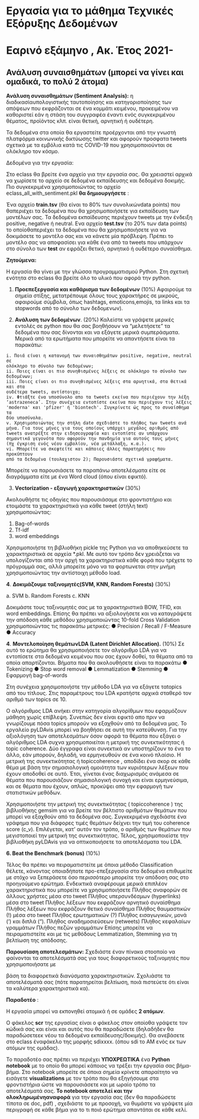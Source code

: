 # Εργασία για το μάθημα Τεχνικές Εξόρυξης Δεδομένων

# Εαρινό εξάμηνο , Ακ. Έτος 2021-

## Ανάλυση συναισθημάτων (μπορεί να γίνει και ομαδικά, το πολύ 2 άτομα)

**Ανάλυση συναισθημάτων (Sentiment Analysis):** η διαδικασίαυπολογιστικής
ταυτοποίησης και κατηγοριοποίησης των απόψεων που εκφράζονται σε ένα κομμάτι
κειμένου, προκειμένου να καθοριστεί εάν η στάση του συγγραφέα έναντι ενός
συγκεκριμένου θέματος, προϊόντος κλπ. είναι θετική, αρνητική ή ουδέτερη.

Τα δεδομένα στα οποία θα εργαστείτε προέρχονται από την
γνωστή πλατφόρμα κοινωνικής δικτύωσης twitter και αφορούν
προσφατα tweets σχετικά με τα εμβόλια κατά τις COVID-19 που
χρησιμοποιούνται σε ολόκληρο τον κόσμο.

Δεδομένα για την εργασία:

Στο eclass θα βρείτε ένα αρχείο για την εργασία σας. Θα χρειαστεί
αρχικά να χωρίσετε το αρχείο σε δεδομένα εκπαίδευσης και
δεδομένα δοκιμής. Πιο συγκεκριμένα χρησιμοποιώντας το αρχείο
eclass_all_with_sentiment.pkl **θα δημιουργήσετε** :

Ένα αρχείο **train.tsv** (θα είναι το 80% των συνολικώνdata points) που θαπεριέχει τα
δεδομένα που θα χρησιμοποιήσετε για εκπαίδευση των μοντέλων σας. Τα δεδομένα
εκπαίδευσης περιέχουν tweets με την ένδειξη positive, negative ή neutral.
Ενα αρχείο **test.tsv** (το 20% των data points) το οποίοθαπεριέχει τα δεδομένα που θα
χρησιμοποιήσετε για να δοκιμάσετε το μοντέλο σας και να κάνετε μία πρόβλεψη. Πρέπει
το μοντέλο σας να αποφασίσει για κάθε ένα από τα tweets που υπάρχουν στο σύνολο
των **test** αν εφράζει θετικό, αρνητικό ή ουδέτερο συναίσθημα.

**Ζητούμενα:**

Η εργασία θα γίνει με την γλώσσα προγραμματισμού Python. Στη σχετική ενότητα στο
eclass θα βρείτε όλο το υλικό που αφορά την python.

1. **Προεπεξεργασία και καθάρισμα των δεδομένων** (10%)
    Αφαιρούμε τα σημεία στίξης, μετατρέπουμε όλους τους χαρακτήρες σε μικρούς,
    αφαιρούμε σύμβολα, όπως hashtags, emoticons,emojis, τα links και τα stopwords
    από το σύνολο των δεδομενων).


2. **Ανάλυση των δεδομένων**. (20%)
    Καλείστε να γράψετε μερικές εντολές σε python που θα σας βοηθήσουν να
    “μελετήσετε” τα δεδομένα που σας δίνονται και να εξάγετε μερικά συμπεράσματα.
    Μερικά από τα ερωτήματα που μπορείτε να απαντήσετε είναι τα παρακάτω:
```
i. Ποιά είναι η κατανομή των συναισθημάτων positive, negative, neutral σε
ολόκληρο το σύνολο των δεδομένων;
ii. Ποιες είναι οι πιο συνηθισμένες λέξεις σε ολόκληρο το σύνολο των
δεδομένων;
iii. Ποιες είναι οι πιο συνηθισμένες λέξεις στα αρνητικά, στα θετικά και στα
ουδέτερα tweets, αντίστοιχα;
iv. Φτιάξτε ένα υποσύνολο απο τα tweets εκείνα που περιέχουν την λέξη
‘astrazeneca’. Στην συνέχεια εντοπίστε εκείνα που περιέχουν τις λέξεις
'moderna' και 'pfizer' ή 'biontech'. Συγκρίνετε ώς προς το συναίσθημα τα
δύο υποσύνολα.
v. Χρησιμοποιώντας την στήλη date σχεδιάστε το πλήθος των tweets ανά
μήνα. Για τους μήνες για τους οποίους υπάρχει μεγάλος αριθμός από
tweets ανατρέξτε στην ειδησεογραφία και εντοπίστε αν υπάρχουν
σημαντικά γεγονότα που αφορούν την πανδημία για αυτούς τους μήνες
(πχ έγκριση ενός νέου εμβολίου, νέα μετάλλαξη, κ.α.).
vi. Μπορείτε να σκεφτείτε και κάποιες άλλες παρατηρήσεις που προκύπτουν
από τα δεδομένα (τουλαχιστον 2); Παρουσιάστε σχετικά γραφήματα.
```
Μπορείτε να παρουσιάσετε τα παραπάνω αποτελέσματα είτε σε
διαγράμματα είτε με ένα Word cloud (όπου είναι εφικτό).

3. **Vectorization - εξαγωγή χαρακτηριστικών** (30%)

Ακολουθήστε τις οδηγίες που παρουσιάσαμε στο φροντιστήριο και ετοιμάστε τα
χαρακτηριστικά για κάθε tweet (στήλη text) χρησιμοποιώντας:

1. Bag-of-words
2. Tf-idf
3. word embeddings

Χρησιμοποιήστε τη βιβλιοθήκη pickle της Python για να αποθηκεύσετε τα
χαρακτηριστικά σε αρχεία *.pkl. Με αυτό τον τρόπο δεν χρειάζεται να
υπολογίζονται από την αρχή τα χαρακτηριστικά κάθε φορά που τρέχετε το
πρόγραμμά σας, αλλά μπορείτε μόνο να τα φορτωνεται στην μνήμη
χρησιμοποιώντας την αντίστοιχη μέθοδο load.

**4**. **Δοκιμάζουμε ταξινομητές(SVM, KNN, Random Forests)** (30%)

a. SVM
b. Random Forests
c. KNN

Δοκιμάστε τους ταξινομητές σας με τα χαρακτηριστικά BOW, TFID, και word
embeddings. Επίσης θα πρέπει να αξιολογήσετε και να καταγράψετε την
απόδοση κάθε μεθόδου χρησιμοποιώντας 10-fold Cross Validation
χρησιμοποιώντας τις παρακάτω μετρικές:
● Precision / Recall / F-Measure
● Accuracy

**4**. **Μοντελοποίηση θεμάτωνLDA (Latent Dirichlet Allocation).** (10%)
Σε αυτό το ερώτημα θα χρησιμοποιήσετε τον αλγόριθμο LDA για να εντοπίσετε
στα δεδομένα κειμένου που σας έχουν δοθεί, τα θέματα από τα οποία
απαρτίζονται.
Βήματα που θα ακολουθήσετε είναι τα παρακάτω
● Tokenizing
● Stop word removal
● Lemmatization
● Stemming
● Εφαρμογή bag-of-words


Στη συνέχεια χρησιμοποιήστε την μέθοδο LDA για να εξάγετε ταtopics από του
τίτλους. Στις παραμέτρους του LDA κρατήστε αρχικά σταθερό τον αριθμό των
topics σε 10.

Ο αλγόριθμος LDA ανήκει στην κατηγορία αλγορίθμων που εφαρμόζουν μάθηση
χωρίς επίβλεψη. Συνεπώς δεν είναι εφικτό απο πριν να γνωρίζουμε πόσα topics
μπορούν να εξαχθούν από τα δεδομένα μας. Το εργαλείο pyLDAvis μπορεί να
βοηθήσει σε αυτή την κατεύθυνση. Για την αξιολόγηση των αποτελεσμάτων όσον
αφορά τα θέματα που εξάγει ο αλγόριθμος LDA συχνα χρησιμοποιείται η μετρική
της συνεκτικότητας ή topic coherence. Δύο έγγραφα είναι συνεκτικά αν
υποστηρίζουν το ένα το άλλο, εάν μπορούν, δηλαδή, να ερμηνευθούν σε ένα
κοινό πλαίσιο. Η μετρική της συνεκτικότητας ή topiccoherence , αποδίδει ένα
σκορ σε κάθε θέμα με βάση την σημασιολογική ομοιότητα των κυριότερων
λέξεων που έχουν αποδοθεί σε αυτό. Έτσι, γίνεται ένας διαχωρισμός ανάμεσα σε
θέματα που παρουσιάζουν σημασιολογική συνοχή και είναι ερμηνεύσιμα, και σε
θέματα που έχουν, απλώς, προκύψει από την εφαρμογή των στατιστικών
μεθόδων.

Χρησιμοποιήστε την μετρική της συνεκτικότητας ( topiccoherence ) της
βιβλιοθήκης gemsim για να βρείτε τον βέλτιστο αριθμότων θεμάτων που μπορεί
να εξαχθούν από τα δεδομένα σας. Συγκεκριμένα σχεδιάστε ένα γράφημα που
για διάφορες τιμές θεμάτων δείχνει την τιμή του coherence score (c_v).
Επιλέγεται, κατ’ αυτόν τον τρόπο, ο αριθμός των θεμάτων που μεγιστοποιεί την
μετρική της συνεκτικότητας.
Τέλος, χρησιμοποιείστε την βιβλιοθήκη pyLDAvis για να οπτικοποιήσετε τα
αποτελέσματα του LDA.

**6. Beat the Benchmark (bonus)** (10%)

Τέλος θα πρέπει να πειραματιστείτε με όποια μέθοδο Classification θέλετε,
κάνοντας οποιαδήποτε προ-επεξεργασία στα δεδομένα επιθυμείτε με στόχο να
ξεπεράσετε όσο περισσότερο μπορείτε την απόδοση σας στο προηγούμενο
ερώτημα. Ενδεικτικά αναφέρουμε μερικά επιπλέον χαρακτηριστικά που μπορείτε
να χρησιμοποιήσετε
Πλήθος αναφορών σε άλλους χρήστες μέσα στο tweet
Πλήθος υπερσυνδέσμων (hyperlinks) μέσα στο tweet
Πλήθος λέξεων που εκφράζουν αρνητικό συναίσθημα
Πλήθος λέξεων που εκφράζουν θετικό συναίσθημα
Πλήθος θαυμαστικών (!) μέσα στο tweet
Πλήθος ερωτηματικών (?)
Πλήθος εισαγωγικών, μονά (‘) και διπλά (“).
Πλήθος αναδημοσιεύσεων (retweets)
Πλήθος κεφαλαίων γραμμάτων
Πλήθος πεζών γραμμάτων
Επίσης μπορείτε να πειραματιστείτε και με τις μεθόδους Lemmatization,
Stemming για τη βελτίωση της απόδοσης.

**Παρουσίαση αποτελεσμάτων:** Σχεδιάστε έναν πίνακα στοοποίο να φαίνονται
τα αποτελέσματά σας για τους διαφορετικούς ταξινομητές που χρησιμοποιήσατε με


βάση τα διαφορετικά διανύσματα χαρακτηριστικών. Σχολιάστε τα αποτελέσματά σας
(πότε παρατηρείται βελτίωση, ποιά πιστεύετε ότι είναι τα καλύτερα χαρακτηριστικά κα).

**Παραδοτέο** :

Η εργασία μπορεί να εκπονηθεί ατομικά ή σε ομάδες **2 ατόμων**.

Ο φάκελος **scr** της εργασίας είναι ο φάκελος στον οποίοθα γράψετε τον κώδικά σας και
είναι και αυτός που θα παραδώσετε (δηλαδήδεν θα παραδώσετεεκ νέου τα δεδομένα
εκπαίδευσης/δοκιμής). Θα ανεβάσετε στο eclass έναφάκελο της μορφής sdixxxx. (όπου
sdi το ΑΜ ενός εκ των ατόμων της ομάδας).

Το παραδοτέο σας πρέπει να περιέχει **ΥΠΟΧΡΕΩΤΙΚΑ** ένα **Python notebook** με το
οποίο θα μπορεί κάποιος να τρέξει την εργασία σας βήμα-βήμα. Στο notebook μπορείτε
σε όποια σημεία κρίνετε απαραίτητο να εισάγετε **visualizations** με τον τρόπο που θα
εξηγήσουμε στα φροντιστήρια ώστε να παρουσιάσετε και με ωραίο τρόπο τα
αποτελέσματά σας. **Το notebook αποτελεί και την ολοκληρωμένηαναφορά** για την
εργασία σας (δεν θα παραδώσετε τίποτα σε doc, pdf) , σχεδιάστε το με προσοχή, να
θυμάστε να γράψετε μία περιγραφή σε κάθε βήμα για το τι ποιό ερώτημα απαντάται σε
κάθε κελί.


